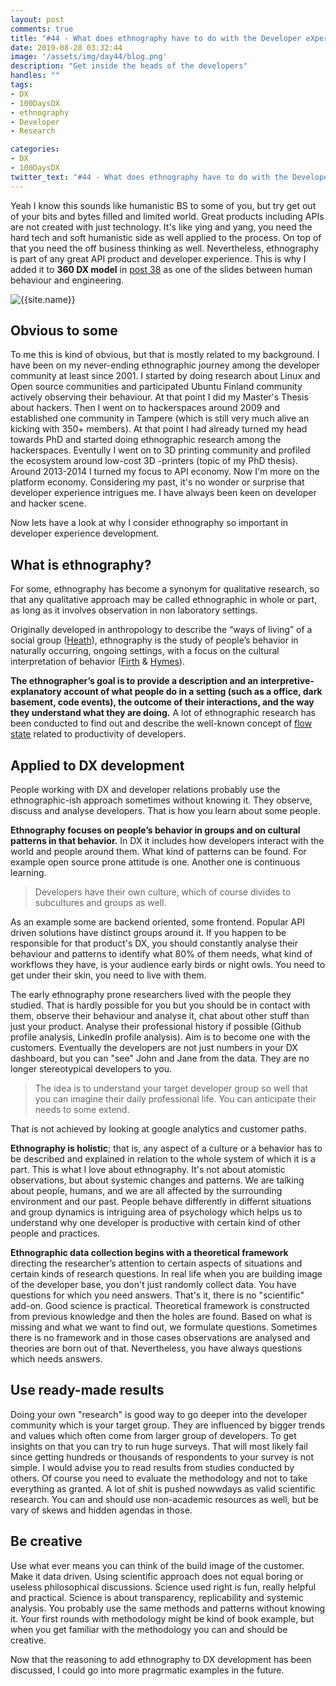 ```yaml
---
layout: post
comments: true
title: "#44 - What does ethnography have to do with the Developer eXperience?"
date: 2019-08-28 03:32:44
image: '/assets/img/day44/blog.png'
description: "Get inside the heads of the developers"
handles: "" 
tags:
- DX 
- 100DaysDX
- ethnography
- Developer
- Research

categories:
- DX
- 100DaysDX
twitter_text: "#44 - What does ethnography have to do with the Developer eXperience?"
---
```


Yeah I know this sounds like humanistic BS to some of you, but try get out of your bits and bytes filled and limited world. Great products including APIs are not created with just technology. It's like ying and yang, you need the hard tech and soft humanistic side as well applied to the process. On top of that you need the off business thinking as well. Nevertheless, ethnography is part of any great API product and developer experience. This is why I added it to **360 DX model** in [post 38]() as one of the slides between human behaviour and engineering. 

<img itemprop="image" src="/assets/img/day38/dx-disciplines-35.png" alt="{{site.name}}"/>

## Obvious to some

To me this is kind of obvious, but that is mostly related to my background. I have been on my never-ending ethnographic journey among the developer community at least since 2001. I started by doing research about Linux and Open source communities and participated Ubuntu Finland community actively observing their behaviour. At that point I did my Master's Thesis about hackers. Then I went on to hackerspaces around 2009 and established one community in Tampere (which is still very much alive an kicking with 350+ members). At that point I had already turned my head towards PhD and started doing ethnographic research among the hackerspaces. Eventully I went on to 3D printing community and profiled the ecosystem around low-cost 3D -printers (topic of my PhD thesis). Around 2013-2014 I turned my focus to API economy. Now I'm more on the platform economy. Considering my past, it's no wonder or surprise that developer experience intrigues me. I have always been keen on developer and hacker scene. 

Now lets have a look at why I consider ethnography so important in developer experience development. 

## What is ethnography? 

For some, ethnography has become a synonym for qualitative research, so that any qualitative approach may be called ethnographic in whole or part, as long  as it involves observation in non laboratory settings. 

Originally developed in anthropology to describe the “ways of living” of a social group ([Heath](https://eric.ed.gov/?id=ED216556)), ethnography is the study of people’s behavior in  naturally  occurring, ongoing settings, with a focus on the cultural interpretation of behavior ([Firth](https://www.taylorfrancis.com/books/9781315017525) & [Hymes](https://files.eric.ed.gov/fulltext/ED216554.pdf)). 

**The ethnographer’s goal  is to provide a description and an interpretive-explanatory account of what people do in a setting (such as a office, dark basement, code events), the outcome of their interactions, and the way they understand what they are doing.** A lot of ethnographic research has been conducted to find out and describe the well-known concept of [flow state](https://100daysdx.com/2/) related to productivity of developers.


## Applied to DX development

People working with DX and developer relations probably use the ethnographic-ish approach sometimes without knowing it. They observe, discuss and analyse developers. That is how you learn about some people. 

**Ethnography focuses on people’s behavior in groups and on cultural patterns in that behavior.** In DX it includes how developers interact with the world and people around them. What kind of patterns can be found. For example open source prone attitude is one. Another one is continuous learning. 

<blockquote>Developers have their own culture, which of course divides to subcultures and groups as well.</blockquote> 

As an example some are backend oriented, some frontend. Popular API driven solutions have distinct groups around it. If you happen to be responsible for that product's DX, you should constantly analyse their behaviour and patterns to identify what 80% of them needs, what kind of workflows they have, is your audience early birds or night owls. You need to get under their skin, you need to live with them. 

The early ethnography prone researchers lived with the people they studied. That is hardly possible for you but you should be in contact with them, observe their behaviour and analyse it, chat about other stuff than just your product. Analyse their professional history if possible (Github profile analysis, LinkedIn profile analysis). Aim is to become one with the customers. Eventually the developers are not just numbers in your DX dashboard, but you can "see" John and Jane from the data. They are no longer stereotypical developers to you. 

<blockquote>The idea is to understand your target developer group so well that you can imagine their daily professional life. You can anticipate their needs to some extend.</blockquote> That is not achieved by looking at google analytics and customer paths. 

**Ethnography is holistic**; that is, any aspect of a culture or a behavior has to be described and explained in relation to the whole system of which it is a part. This is what I love about ethnography. It's not about atomistic observations, but about systemic changes and patterns. We are talking about people, humans, and we are all affected by the surrounding environment and our past. People behave differently in differnt situations and group dynamics is intriguing area of psychology which helps us to understand why one developer is productive with certain kind of other people and practices. 

**Ethnographic data collection begins with a theoretical framework** directing the researcher’s attention to certain aspects of situations and certain kinds of research questions. In real life when you are building image of the developer base, you don't just randomly collect data. You have questions for which you need answers. That's it, there is no "scientific" add-on. Good science is practical. Theoretical framework is constructed from previous knowledge and then the holes are found. Based on what is missing and what we want to find out, we formulate questions. Sometimes there is no framework and in those cases observations are analysed and theories are born out of that. Nevertheless, you have always questions which needs answers. 

## Use ready-made results

Doing your own "research" is good way to go deeper into the developer community which is your target group. They are influenced by bigger trends and values which often come from larger group of developers. To get insights on that you can try to run huge surveys. That will most likely fail since getting hundreds or thousands of respondents to your survey is not simple. I would advise you to read results from studies conducted by others. Of course you need to evaluate the methodology and not to take everything as granted. A lot of shit is pushed nowwdays as valid scientific research. You can and should use non-academic resources as well, but be vary of skews and hidden agendas in those. 

## Be creative 

Use what ever means you can think of the build image of the customer. Make it data driven. Using scientific approach does not equal boring or useless philosophical discussions. Science used right is fun, really helpful and practical. Science is about transparency, replicability and systemic analysis. You probably use the same methods and patterns without knowing it. Your first rounds with methodology might be kind of book example, but when you get familiar with the methodology you can and should be creative. 

Now that the reasoning to add ethnography to DX development has been discussed, I could go into more pragrmatic examples in the future. 